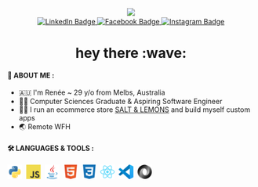 <div id="header" align="center">
    <img src="https://github.com/reneemundie/reneemundie/assets/107814515/392bbf2d-aa4d-495d-a99f-7ac4438b7942" width="300"/>
</div>

<div id="badges" align="center">
    <a href="https://www.linkedin.com/in/reneemundie/">
        <img src="https://img.shields.io/badge/LinkedIn-blue?logo=linkedin&logoColor=white" alt="LinkedIn Badge"/>
    </a>
    <a href="https://www.facebook.com/renee.mundie/">
        <img src="https://img.shields.io/badge/Facebook-blue?logo=facebook&logoColor=white" alt="Facebook Badge"/>
    </a>
    <a href="https://www.instagram.com/reneemundie">
        <img src="https://img.shields.io/badge/Instagram-blue?logo=instagram&logoColor=white" alt="Instagram Badge"/>
    </a>
</div>

<div id="intro" align="center">
    <h1>
      hey there :wave:
    </h1>
</div>


#### 🌸 ABOUT ME :
- 🇦🇺 I'm Renée ~ 29 y/o from Melbs, Australia 
- 👩‍🎓 Computer Sciences Graduate & Aspiring Software Engineer
- 👩‍💻 I run an ecommerce store [SALT & LEMONS](https://saltnlemons.co) and build myself custom apps
- 🌏 Remote WFH 

#### 🛠️ LANGUAGES & TOOLS :
<div>
  <img src="https://github.com/devicons/devicon/blob/master/icons/python/python-original.svg" title="python" alt="python logo" width="30" height="30"/>&nbsp;
  <img src="https://github.com/devicons/devicon/blob/master/icons/javascript/javascript-original.svg" title="javascript" alt="javascript icon" width="30" height="30"/>&nbsp;
  <img src="https://github.com/devicons/devicon/blob/master/icons/java/java-original.svg" title="java" alt="java icon" width="30" height="30"/>&nbsp;
  <img src="https://github.com/devicons/devicon/blob/master/icons/html5/html5-original.svg" title="html" alt="html icon" width="30" height="30"/>&nbsp;
  <img src="https://github.com/devicons/devicon/blob/master/icons/css3/css3-plain.svg" title="css" alt="css icon" width="30" height="30"/>&nbsp;
  <img src="https://github.com/devicons/devicon/blob/master/icons/react/react-original.svg" title="react" alt="react icon" width="30" height="30"/>&nbsp;
  <img src="https://github.com/devicons/devicon/blob/master/icons/vscode/vscode-original.svg" title="vs code" alt="vs code icon" width="30" height="30"/>&nbsp;
  <img src="https://github.com/devicons/devicon/blob/master/icons/json/json-original.svg" title="json" alt="json icon" width="30" height="30"/>&nbsp;
</div>
